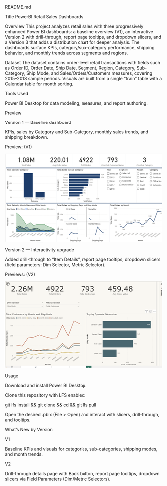 README.md

Title
PowerBI Retail Sales Dashboards

Overview
This project analyzes retail sales with three progressively enhanced Power BI dashboards: a baseline overview (V1), an interactive Version 2 with drill-through, report page tooltips, and dropdown slicers, and a Version 3 that adds a distribution chart for deeper analysis. The dashboards surface KPIs, category/sub-category performance, shipping behavior, and monthly trends across segments and regions.

Dataset
The dataset contains order-level retail transactions with fields such as Order ID, Order Date, Ship Date, Segment, Region, Category, Sub-Category, Ship Mode, and Sales/Orders/Customers measures, covering 2015–2018 sample periods. Visuals are built from a single “train” table with a Calendar table for month sorting.

Tools Used

Power BI Desktop for data modeling, measures, and report authoring.

Preview

Version 1 — Baseline dashboard

KPIs, sales by Category and Sub-Category, monthly sales trends, and shipping breakdown.

Preview: (V1)

![alt text](Screenshots/image.png)

Version 2 — Interactivity upgrade

Added drill-through to “Item Details”, report page tooltips, dropdown slicers (field parameters: Dim Selector, Metric Selector).

Previews: (V2)

![alt text](Screenshots/image-2.png)


Usage

Download and install Power BI Desktop.

Clone this repository with LFS enabled:

git lfs install && git clone <repo-url> && cd <repo-folder> && git lfs pull

Open the desired .pbix (File > Open) and interact with slicers, drill-through, and tooltips.

What’s New by Version

V1

Baseline KPIs and visuals for categories, sub-categories, shipping modes, and month trends.

V2

Drill-through details page with Back button, report page tooltips, dropdown slicers via Field Parameters (Dim/Metric Selectors).

